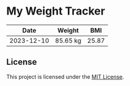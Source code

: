 # My Weight Tracker
| Date | Weight | BMI |
| --- | --- | --- |
| 2023-12-10 | 85.65 kg | 25.87 |

## License

This project is licensed under the [MIT License](LICENSE).

